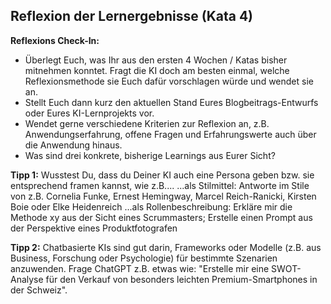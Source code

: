 ## Reflexion der Lernergebnisse (Kata 4)

**Reflexions Check-In:**

- Überlegt Euch, was Ihr aus den ersten 4 Wochen / Katas bisher mitnehmen konntet. Fragt die KI doch am besten einmal, welche Reflexionsmethode sie Euch dafür vorschlagen würde und wendet sie an.
- Stellt Euch dann kurz den aktuellen Stand Eures Blogbeitrags-Entwurfs oder Eures KI-Lernprojekts vor.
- Wendet gerne verschiedene Kriterien zur Reflexion an, z.B. Anwendungserfahrung, offene Fragen und Erfahrungswerte auch über die Anwendung hinaus.
- Was sind drei konkrete, bisherige Learnings aus Eurer Sicht?

**Tipp 1:** Wusstest Du, dass du Deiner KI auch eine Persona geben bzw. sie entsprechend framen kannst, wie z.B....
...als Stilmittel: Antworte im Stile von z.B. Cornelia Funke, Ernest Hemingway, Marcel Reich-Ranicki, Kirsten Boie oder Elke Heidenreich
...als Rollenbeschreibung: Erkläre mir die Methode xy aus der Sicht eines Scrummasters; Erstelle einen Prompt aus der Perspektive eines Produktfotografen

**Tipp 2:** Chatbasierte KIs sind gut darin, Frameworks oder Modelle (z.B. aus Business, Forschung oder Psychologie) für bestimmte Szenarien anzuwenden. Frage ChatGPT z.B. etwas wie: "Erstelle mir eine SWOT-Analyse für den Verkauf von besonders leichten Premium-Smartphones in der Schweiz".
